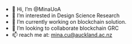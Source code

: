 - 👋 Hi, I’m @MinaUoA
- 👀 I’m interested in Design Science Research
- 🌱 I’m currently working on blockchain solution.
- 💞️ I’m looking to collaborate blockchain GRC
- 📫 reach me at: mina.cu@auckland.ac.nz

<!---
MinaUoA/MinaUoA is a ✨ special ✨ repository because its `README.md` (this file) appears on your GitHub profile.
You can click the Preview link to take a look at your changes.
--->
